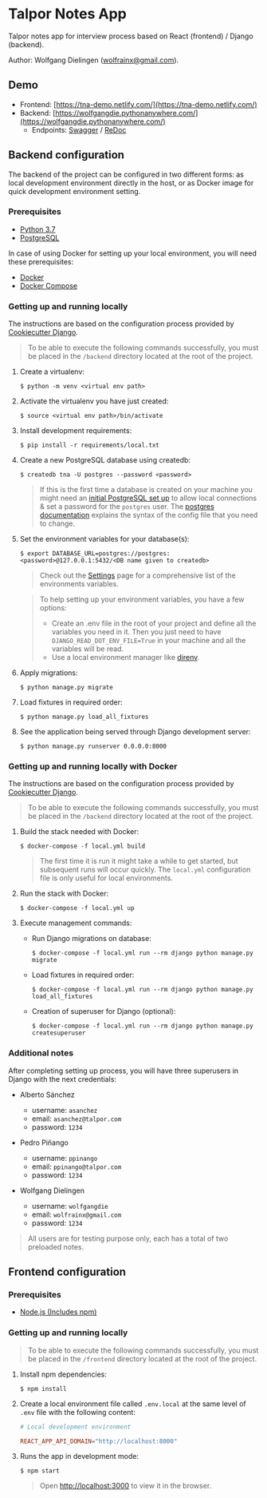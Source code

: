 # Talpor Notes App

Talpor notes app for interview process based on React (frontend) / Django (backend).

Author: Wolfgang Dielingen ([wolfrainx@gmail.com](mailto:wolfrainx@gmail.com)).

## Demo

- Frontend: [https://tna-demo.netlify.com/](https://tna-demo.netlify.com/)
- Backend: [https://wolfgangdie.pythonanywhere.com/](https://wolfgangdie.pythonanywhere.com/)
  - Endpoints: [Swagger](https://wolfgangdie.pythonanywhere.com/docs/swagger/) / [ReDoc](https://wolfgangdie.pythonanywhere.com/docs/redoc/)

## Backend configuration

The backend of the project can be configured in two different forms: as local development environment directly in the host, or as Docker image for quick development environment setting.

### Prerequisites

- [Python 3.7](https://www.python.org/downloads/)
- [PostgreSQL](https://www.postgresql.org/download/)

In case of using Docker for setting up your local environment, you will need these prerequisites:

- [Docker](https://docs.docker.com/install/#supported-platforms)
- [Docker Compose](https://docs.docker.com/compose/install/)

### Getting up and running locally

The instructions are based on the configuration process provided by [Cookiecutter Django](https://cookiecutter-django.readthedocs.io/en/latest/developing-locally.html#setting-up-development-environment).

> To be able to execute the following commands successfully, you must be placed in the `/backend` directory located at the root of the project.

1. Create a virtualenv:

   ```
   $ python -m venv <virtual env path>
   ```

2. Activate the virtualenv you have just created:

   ```
   $ source <virtual env path>/bin/activate
   ```

3. Install development requirements:

   ```
   $ pip install -r requirements/local.txt
   ```

4. Create a new PostgreSQL database using createdb:

   ```
   $ createdb tna -U postgres --password <password>
   ```

   > If this is the first time a database is created on your machine you might need an [initial PostgreSQL set up](http://suite.opengeo.org/docs/latest/dataadmin/pgGettingStarted/firstconnect.html) to allow local connections & set a password for the `postgres` user. The [postgres documentation](https://www.postgresql.org/docs/current/static/auth-pg-hba-conf.html) explains the syntax of the config file that you need to change.

5. Set the environment variables for your database(s):

   ```
   $ export DATABASE_URL=postgres://postgres:<password>@127.0.0.1:5432/<DB name given to createdb>
   ```

   > Check out the [Settings](https://cookiecutter-django.readthedocs.io/en/latest/settings.html#settings) page for a comprehensive list of the environments variables.

   > To help setting up your environment variables, you have a few options:
   >
   > - Create an .env file in the root of your project and define all the variables you need in it. Then you just need to have `DJANGO_READ_DOT_ENV_FILE=True` in your machine and all the variables will be read.
   > - Use a local environment manager like [direnv](https://direnv.net/).

6. Apply migrations:

   ```
   $ python manage.py migrate
   ```

7. Load fixtures in required order:

   ```
   $ python manage.py load_all_fixtures
   ```

8. See the application being served through Django development server:

   ```
   $ python manage.py runserver 0.0.0.0:8000
   ```

### Getting up and running locally with Docker

The instructions are based on the configuration process provided by [Cookiecutter Django](https://cookiecutter-django.readthedocs.io/en/latest/developing-locally-docker.html).

> To be able to execute the following commands successfully, you must be placed in the `/backend` directory located at the root of the project.

1. Build the stack needed with Docker:

   ```
   $ docker-compose -f local.yml build
   ```

   > The first time it is run it might take a while to get started, but subsequent runs will occur quickly. The `local.yml` configuration file is only useful for local environments.

2. Run the stack with Docker:

   ```
   $ docker-compose -f local.yml up
   ```

3. Execute management commands:

   - Run Django migrations on database:

     ```
     $ docker-compose -f local.yml run --rm django python manage.py migrate
     ```

   - Load fixtures in required order:

     ```
     $ docker-compose -f local.yml run --rm django python manage.py load_all_fixtures
     ```

   - Creation of superuser for Django (optional):
     ```
     $ docker-compose -f local.yml run --rm django python manage.py createsuperuser
     ```

### Additional notes

After completing setting up process, you will have three superusers in Django with the next credentials:

- Alberto Sánchez

  - username: `asanchez`
  - email: `asanchez@talpor.com`
  - password: `1234`

- Pedro Piñango

  - username: `ppinango`
  - email: `ppinango@talpor.com`
  - password: `1234`

- Wolfgang Dielingen
  - username: `wolfgangdie`
  - email: `wolfrainx@gmail.com`
  - password: `1234`

> All users are for testing purpose only, each has a total of two preloaded notes.

## Frontend configuration

### Prerequisites

- [Node.js (Includes npm)](https://nodejs.org/en/download/)

### Getting up and running locally

> To be able to execute the following commands successfully, you must be placed in the `/frontend` directory located at the root of the project.

1. Install npm dependencies:

   ```
   $ npm install
   ```

2. Create a local environment file called `.env.local` at the same level of `.env` file with the following content:

   ```conf
   # Local development environment

   REACT_APP_API_DOMAIN="http://localhost:8000"
   ```

3. Runs the app in development mode:

   ```
   $ npm start
   ```

   > Open [http://localhost:3000](http://localhost:3000) to view it in the browser.
